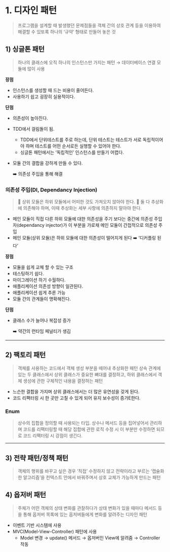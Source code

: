 # 1. 디자인 패턴

> 프로그램을 설계할 때 발생했던 문제점들을 객체 간의 상호 관계 등을 이용하여 해결할 수 있또록 하나의 ‘규약’ 형태로 만들어 놓은 것
> 

## 1) 싱글톤 패턴

> 하나의 클래스에 오직 하나의 인스턴스만 가지는 패턴 → 데이터베이스 연결 모듈에 많이 사용
> 

**장점**

- 인스턴스를 생성할 때 드는 비용이 줄어든다.
- 사용하기 쉽고 굉장히 실용적이다.

**단점**

- 의존성이 높아진다.
- TDD에서 걸림돌이 됨.
    - TDD에서 단위테스트를 주로 하는데, 단위 테스트는 테스트가 서로 독립적이어야 하며 테스트를 어떤 순서로든 실행할 수 있어야 한다.
    - 싱글톤 패턴에서는 ‘독립적인’ 인스턴스를 만들기 어렵다.
- 모듈 간의 결합을 강하게 만들 수 있다.
    
    ➡️ 의존성 주입을 통해 해결
    

### 의존성 주입(DI, Dependancy Injection)

> 📌 상위 모듈은 하위 모듈에서 어떠한 것도 가져오지 않아야 한다.
📌 둘 다 추상화에 의존해야 하며, 이때 추상화는 세부 사항에 의존하지 말아야 한다.
> 
- 메인 모듈이 직접 다른 하위 모듈에 대한 의존성을 주기 보다는 중간에 의존성 주입자(dependancy injector)가 이 부분을 가로채 메인 모듈이 간접적으로 의존성 주입
- 메인 모듈(상위 모듈)은 하위 모듈에 대한 의존성이 떨어지게 된다 ➡️ ‘디커플링 된다’

**장점**

- 모듈을 쉽게 교체 할 수 있는 구조
- 테스팅하기 쉽다.
- 마이그레이션 하기 수월하다.
- 애플리케이션 의존성 방향이 일관된다.
- 애플리케이션 쉽게 추론 가능
- 모듈 간의 관계들이 명확해진다.

**단점**

- 클래스 수가 늘어나 복잡성 증가
    
    ➡️ 약간의 런타임 페널티가 생김
    

---

## 2) 팩토리 패턴

> 객체를 사용하는 코드에서 객체 생성 부분을 떼어내 추상화한 패턴
상속 관계에 있는 두 클래스에서 상위 클래스가 중요한 뼈대를 결정하고, 하위 클래스에서 객체 생성에 관한 구체적인 내용을 결정하는 패턴
> 

- 느슨한 결합을 가지며 상위 클래스에서는 더 많은 유연성을 갖게 된다.
- 코드 리팩터링 시 한 곳만 고칠 수 있게 되어 유지 보수성이 증가E한다.

### Enum

> 상수의 집합을 정의할 때 사용되는 타입.
상수나 메서드 등을 집어넣어서 관리하며 코드를 리팩터링할 때 해당 집합에 관한 로직 수정 시 이 부분만 수정하면 되므로 코드 리팩터링 시 강점이 생긴다.
> 

---

## 3) 전략 패턴/정책 패턴

> 객체의 행위를 바꾸고 싶은 경우 ‘직접’ 수정하지 않고 전략이라고 부르는 ‘캡슐화한 알고리즘’을 컨텍스트 안에서 바꿔주며서 상호 교체가 가능하게 만드는 패턴
> 

## 4) 옵저버 패턴

> 주체가 어떤 객체의 상태 변화를 관찰하다가 상태 변화가 있을 때마다 메서드 등을 통해 옵저버 목록에 있는 옵저버들에게 변화를 알려주는 디자인 패턴
> 

- 이벤트 기반 시스템에 사용
- MVC(Model-View-Controller) 패턴에 사용
    - Model 변경 → update() 메서드 → 옵저버인 View에 알려줌 → Controller 작동